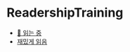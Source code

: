 # ReadershipTraining


* [📗 읽는 중](../../issues?q=is%3Aissue+is%3Aopen+label%3A%22%F0%9F%93%97+%EC%9D%BD%EB%8A%94+%EC%A4%91%22)
* [재밌게 읽음](../../issues?q=is%3Aissue+is%3Aopen+label%3A%22%EC%9E%AC%EB%B0%8C%EA%B2%8C+%EC%9D%BD%EC%9D%8C%22)
